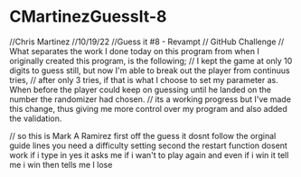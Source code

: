 # CMartinezGuessIt-8
//Chris Martinez
//10/19/22
//Guess it #8 - Revampt
// GitHub Challenge
// What separates the work I done today on this program from when I originally created this program, is the following;
// I kept the game at only 10 digits to guess still, but now I'm able to break out the player from continuus tries, 
// after only 3 tries, if that is what I choose to set my parameter as. When before the player could keep on guessing until he landed on the number the randomizer had chosen.
// its a working progress but I've made this change, thus giving me more control over my program and also added the validation.


// so this is Mark A Ramirez first off the guess it dosnt follow the orginal guide lines you need a difficulty setting second the restart function dosent work if i type in yes it asks me if i wan't to play again and even if i win it tell me i win then tells me I lose